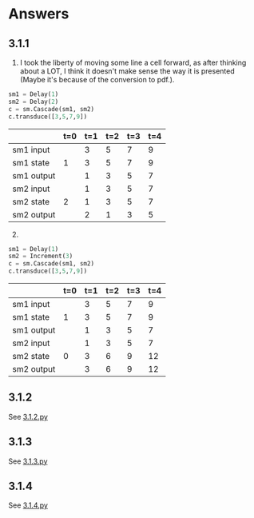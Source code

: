 # Answers
## 3.1.1

1) I took the liberty of moving some line a cell forward, as after thinking about a LOT, I think it doesn't make sense the way it is presented (Maybe it's because of the conversion to pdf.).
```python
sm1 = Delay(1)
sm2 = Delay(2)
c = sm.Cascade(sm1, sm2)
c.transduce([3,5,7,9])
```

|          |t=0|t=1|t=2|t=3|t=4|
|----------|---|---|---|---|---|
|sm1 input |   |3  |5  |7  |9  |
|sm1 state |1  |3  |5  |7  |9  |
|sm1 output|   |1  |3  |5  |7  |
|sm2 input |   |1  |3  |5  |7  |
|sm2 state |2  |1  |3  |5  |7  |
|sm2 output|   |2  |1  |3  |5  |

2)
```python
sm1 = Delay(1)
sm2 = Increment(3)
c = sm.Cascade(sm1, sm2)
c.transduce([3,5,7,9])
```

|          |t=0|t=1|t=2|t=3|t=4|
|----------|---|---|---|---|---|
|sm1 input |   |3  |5  |7  |9  |
|sm1 state |1  |3  |5  |7  |9  |
|sm1 output|   |1  |3  |5  |7  |
|sm2 input |   |1  |3  |5  |7  |
|sm2 state |0  |3  |6  |9  |12 |
|sm2 output|   |3  |6  |9  |12 |

## 3.1.2
See [3.1.2.py](./3.1.2.py)

## 3.1.3
See [3.1.3.py](./3.1.3.py)

## 3.1.4
See [3.1.4.py](./3.1.4.py)
